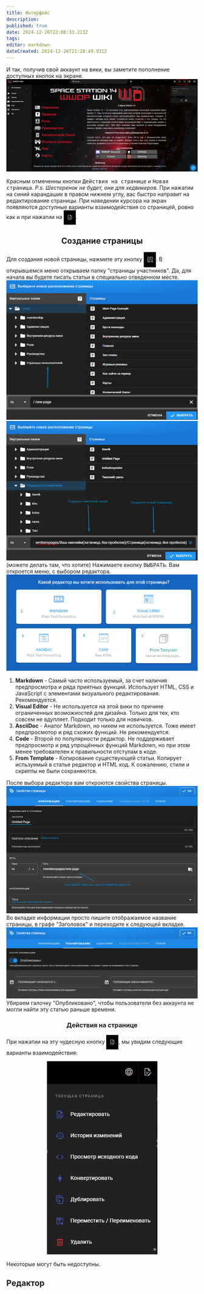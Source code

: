 ```yaml
---
title: Интерфейс
description: 
published: true
date: 2024-12-26T22:08:33.211Z
tags: 
editor: markdown
dateCreated: 2024-12-26T21:28:49.931Z
---
```



И так, получив свой аккаунт на вики, вы заметите пополнение доступных кнопок на экране. 
![screenshot_58.png](/guides/wiki/screenshot_58.png)

Красным отмеченны кнопки <kbd>Действия на странице</kbd> и <kbd>Новая страница</kbd>.
*P.s. Шестеренок не будет, они для хедвикеров.*
При нажатии на синий карандашик в правом нижнем углу, вас быстро направит на редактирование страницы. При наведении курсора на экран появляются доступные варианты взаимодействия со страницей, ровно как и при нажатии на  <img src="/guides/wiki/red.png" alt="securityarmor.png" style="vertical-align: middle; width: 32px;">.

## <center> Создание страницы

Для создания новой страницы, нажмите эту кнопку <img src="/guides/wiki/new.png" alt="securityarmor.png" style="vertical-align: middle; width: 32px;">.
В открывшемся меню открываем папку "страницы участников". Да, для начала вы будете писать статьи в специально отведенном месте. 
![screenshot_61.png](/guides/wiki/screenshot_61.png)
![screenshot_65.png](/guides/wiki/screenshot_65.png)
(можете делать там, что хотите)
Нажимаете кнопку <kbd>ВЫБРАТЬ</kbd>.
Вам откроется меню, с выбором редактора.
![screenshot_66.png](/guides/wiki/screenshot_66.png)

1. **Markdown** - Самый часто используемый, за счет наличия предпросмотра и ряда приятных функций. Использует HTML, CSS и JavaScript с элементами визуального редактирования. Рекомендуется.
2. **Visual Editor** - Не используется на этой вики по причине ограниченных возможностей для дизайна. Только для тех, кто совсем не вдупляет. Подходит только для новичков.
3. **AsciiDoc** - Аналог Markdown, но никем не используется. Тоже имеет предпросмотор и ряд схожих функций. Не рекомендуется.
4. **Code** - Второй по популярности редактор. Не поддерживает предпросмотр и ряд упрощённых функций Markdown, но при этом менее требователен к правильности отступам в коде.
5. **From Template** - Копирование существующей статьи. Копирует испьзуемый в статье редактор и HTML код. К сожалению, стили и скрипты не были сохраняются.

После выбора редактора вам откроются свойства страницы.
![screenshot_67.png](/guides/wiki/screenshot_67.png)
Во вкладке информации просто пишите отображаемое название страницы, в графе "Заголовок" и переходите к следующей вкладке.
![screenshot_68.png](/guides/wiki/screenshot_68.png)
Убираем галочку "Опубликовано", чтобы пользователи без аккаунта не могли найти эту статью раньше времени.

### <center>Действия на странице
При нажатии на эту чудесную кнопку <img src="/guides/wiki/red.png" alt="securityarmor.png" style="vertical-align: middle; width: 32px;">, мы увидим следующие варианты взаимодействия:

<center>

![screenshot_59.png](/guides/wiki/screenshot_59.png)

  </center>

Некоторые могут быть недоступны.

## Редактор


